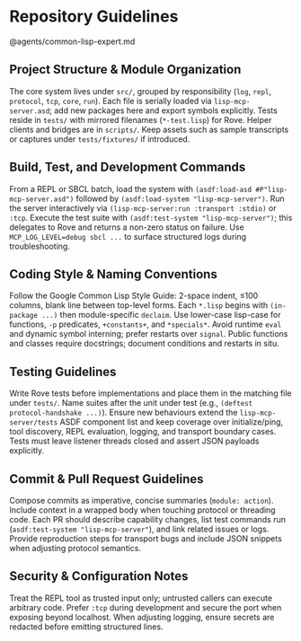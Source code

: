 # Repository Guidelines

@agents/common-lisp-expert.md

## Project Structure & Module Organization
The core system lives under `src/`, grouped by responsibility (`log`, `repl`, `protocol`, `tcp`, `core`, `run`). Each file is serially loaded via `lisp-mcp-server.asd`; add new packages here and export symbols explicitly. Tests reside in `tests/` with mirrored filenames (`*-test.lisp`) for Rove. Helper clients and bridges are in `scripts/`. Keep assets such as sample transcripts or captures under `tests/fixtures/` if introduced.

## Build, Test, and Development Commands
From a REPL or SBCL batch, load the system with `(asdf:load-asd #P"lisp-mcp-server.asd")` followed by `(asdf:load-system "lisp-mcp-server")`. Run the server interactively via `(lisp-mcp-server:run :transport :stdio)` or `:tcp`. Execute the test suite with `(asdf:test-system "lisp-mcp-server")`; this delegates to Rove and returns a non-zero status on failure. Use `MCP_LOG_LEVEL=debug sbcl ...` to surface structured logs during troubleshooting.

## Coding Style & Naming Conventions
Follow the Google Common Lisp Style Guide: 2-space indent, ≤100 columns, blank line between top-level forms. Each `*.lisp` begins with `(in-package ...)` then module-specific `declaim`. Use lower-case lisp-case for functions, `-p` predicates, `+constants+`, and `*specials*`. Avoid runtime `eval` and dynamic symbol interning; prefer restarts over `signal`. Public functions and classes require docstrings; document conditions and restarts in situ.

## Testing Guidelines
Write Rove tests before implementations and place them in the matching file under `tests/`. Name suites after the unit under test (e.g., `(deftest protocol-handshake ...)`). Ensure new behaviours extend the `lisp-mcp-server/tests` ASDF component list and keep coverage over initialize/ping, tool discovery, REPL evaluation, logging, and transport boundary cases. Tests must leave listener threads closed and assert JSON payloads explicitly.

## Commit & Pull Request Guidelines
Compose commits as imperative, concise summaries (`module: action`). Include context in a wrapped body when touching protocol or threading code. Each PR should describe capability changes, list test commands run (`asdf:test-system "lisp-mcp-server"`), and link related issues or logs. Provide reproduction steps for transport bugs and include JSON snippets when adjusting protocol semantics.

## Security & Configuration Notes
Treat the REPL tool as trusted input only; untrusted callers can execute arbitrary code. Prefer `:tcp` during development and secure the port when exposing beyond localhost. When adjusting logging, ensure secrets are redacted before emitting structured lines.
